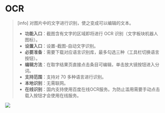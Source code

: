 # OCR

> \[info\] 对图片中的文字进行识别，使之变成可以编辑的文本。
>
> * **功能入口**：截图含有文字的区域即将进行 OCR 识别（文字板块机器人图标）。
> * **设置入口**：设置-截图-自动文字识别。
> * **必要准备**：需要下载对应语言识别库，最多勾选三种（工具栏切换语言按钮）。
> * **编辑方法**：在取字结果页直接点击条目可编辑，单击放大镜按钮进入分词。
> * **支持范围**：支持对 70 多种语言进行识别。
> * **本地识别**：无需联网。
> * **在线识别**：国内支持使用百度在线OCR服务。为防止滥用需要手动点击载入按钮才会使用在线服务。

![](http://ww1.sinaimg.cn/large/6b1dd0a7ly1fzr8u7yu4sj20u0103dr9.jpg)


